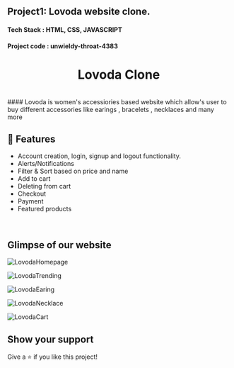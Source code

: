 ## Project1: Lovoda website clone.
#### Tech Stack : HTML, CSS, JAVASCRIPT
#### Project code : unwieldy-throat-4383
<h1 align="center">Lovoda Clone</h1> 
<br />  
#### Lovoda is women's accessiories based website which allow's user to buy different accessories like earings , bracelets , necklaces and many more

<br />


## 🚀 Features
- Account creation, login, signup and logout functionality.
- Alerts/Notifications
- Filter & Sort based on price and name
- Add to cart
- Deleting from cart
- Checkout
- Payment
- Featured products

<br/>

## Glimpse of our website 


![LovodaHomepage](https://user-images.githubusercontent.com/101393298/190651697-934d2788-ea4d-4144-96e8-52fa96a3243c.png)

![LovodaTrending](https://user-images.githubusercontent.com/101393298/190651731-b23e36d7-c4b1-41e7-bf22-dae60b8ad3ad.png)

![LovodaEaring](https://user-images.githubusercontent.com/101393298/190651750-26e52717-33b7-4155-ab22-e6e51be9423f.png)

![LovodaNecklace](https://user-images.githubusercontent.com/101393298/190651804-b48e442c-f48a-4fb6-a89a-da029bf39001.png)

![LovodaCart](https://user-images.githubusercontent.com/101393298/190651832-0d7f1855-917a-47fe-815f-02e381261c8f.png)


## Show your support

Give a ⭐ if you like this project!


